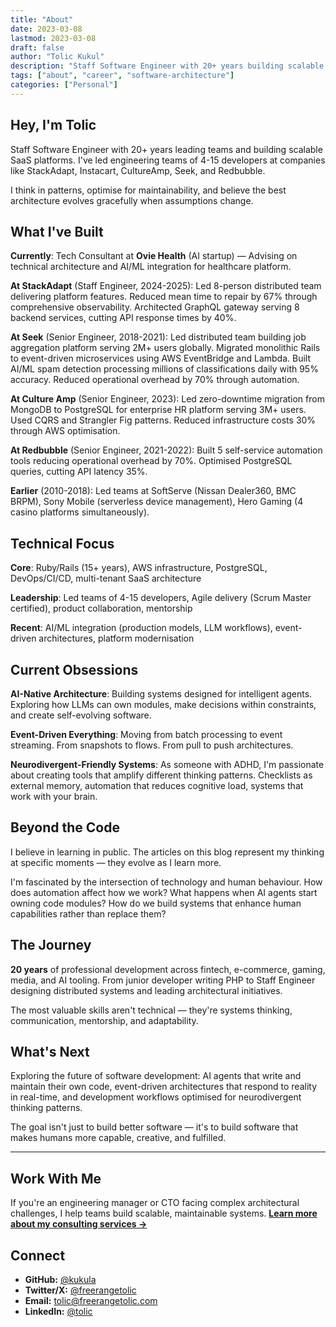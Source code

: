 ```yaml
---
title: "About"
date: 2023-03-08
lastmod: 2023-03-08
draft: false
author: "Tolic Kukul"
description: "Staff Software Engineer with 20+ years building scalable SaaS systems. Currently Tech Consultant at Ovie Health (AI startup). Led teams of 4-15 developers at StackAdapt, Instacart, CultureAmp, Seek."
tags: ["about", "career", "software-architecture"]
categories: ["Personal"]
---
```


## Hey, I'm Tolic

Staff Software Engineer with 20+ years leading teams and building scalable SaaS platforms. I've led engineering teams of 4-15 developers at companies like StackAdapt, Instacart, CultureAmp, Seek, and Redbubble.

I think in patterns, optimise for maintainability, and believe the best architecture evolves gracefully when assumptions change.

## What I've Built

**Currently**: Tech Consultant at **Ovie Health** (AI startup) — Advising on technical architecture and AI/ML integration for healthcare platform.

**At StackAdapt** (Staff Engineer, 2024-2025): Led 8-person distributed team delivering platform features. Reduced mean time to repair by 67% through comprehensive observability. Architected GraphQL gateway serving 8 backend services, cutting API response times by 40%.

**At Seek** (Senior Engineer, 2018-2021): Led distributed team building job aggregation platform serving 2M+ users globally. Migrated monolithic Rails to event-driven microservices using AWS EventBridge and Lambda. Built AI/ML spam detection processing millions of classifications daily with 95% accuracy. Reduced operational overhead by 70% through automation.

**At Culture Amp** (Senior Engineer, 2023): Led zero-downtime migration from MongoDB to PostgreSQL for enterprise HR platform serving 3M+ users. Used CQRS and Strangler Fig patterns. Reduced infrastructure costs 30% through AWS optimisation.

**At Redbubble** (Senior Engineer, 2021-2022): Built 5 self-service automation tools reducing operational overhead by 70%. Optimised PostgreSQL queries, cutting API latency 35%.

**Earlier** (2010-2018): Led teams at SoftServe (Nissan Dealer360, BMC BRPM), Sony Mobile (serverless device management), Hero Gaming (4 casino platforms simultaneously).

## Technical Focus

**Core**: Ruby/Rails (15+ years), AWS infrastructure, PostgreSQL, DevOps/CI/CD, multi-tenant SaaS architecture

**Leadership**: Led teams of 4-15 developers, Agile delivery (Scrum Master certified), product collaboration, mentorship

**Recent**: AI/ML integration (production models, LLM workflows), event-driven architectures, platform modernisation

## Current Obsessions

**AI-Native Architecture**: Building systems designed for intelligent agents. Exploring how LLMs can own modules, make decisions within constraints, and create self-evolving software.

**Event-Driven Everything**: Moving from batch processing to event streaming. From snapshots to flows. From pull to push architectures.

**Neurodivergent-Friendly Systems**: As someone with ADHD, I'm passionate about creating tools that amplify different thinking patterns. Checklists as external memory, automation that reduces cognitive load, systems that work with your brain.

## Beyond the Code

I believe in learning in public. The articles on this blog represent my thinking at specific moments — they evolve as I learn more.

I'm fascinated by the intersection of technology and human behaviour. How does automation affect how we work? What happens when AI agents start owning code modules? How do we build systems that enhance human capabilities rather than replace them?

## The Journey

**20 years** of professional development across fintech, e-commerce, gaming, media, and AI tooling. From junior developer writing PHP to Staff Engineer designing distributed systems and leading architectural initiatives.

The most valuable skills aren't technical — they're systems thinking, communication, mentorship, and adaptability.

## What's Next

Exploring the future of software development: AI agents that write and maintain their own code, event-driven architectures that respond to reality in real-time, and development workflows optimised for neurodivergent thinking patterns.

The goal isn't just to build better software — it's to build software that makes humans more capable, creative, and fulfilled.

---

## Work With Me

If you're an engineering manager or CTO facing complex architectural challenges, I help teams build scalable, maintainable systems. **[Learn more about my consulting services →](/consulting/)**

## Connect

- **GitHub:** [@kukula](https://github.com/kukula)
- **Twitter/X:** [@freerangetolic](https://twitter.com/freerangetolic)
- **Email:** tolic@freerangetolic.com
- **LinkedIn:** [@tolic](https://www.linkedin.com/in/tolic/)
